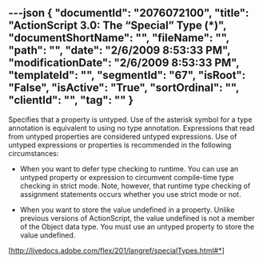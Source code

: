 ---json
{
  "documentId": "2076072100",
  "title": "ActionScript 3.0: The “Special” Type (*)",
  "documentShortName": "",
  "fileName": "",
  "path": "",
  "date": "2/6/2009 8:53:33 PM",
  "modificationDate": "2/6/2009 8:53:33 PM",
  "templateId": "",
  "segmentId": "67",
  "isRoot": "False",
  "isActive": "True",
  "sortOrdinal": "",
  "clientId": "",
  "tag": ""
}
---

Specifies that a property is untyped. Use of the asterisk symbol for a type annotation is equivalent to using no type annotation. Expressions that read from untyped properties are considered untyped expressions. Use of untyped expressions or properties is recommended in the following circumstances:

* When you want to defer type checking to runtime. You can use an untyped property or expression to circumvent compile-time type checking in strict mode. Note, however, that runtime type checking of assignment statements occurs whether you use strict mode or not.

* When you want to store the value undefined in a property. Unlike previous versions of ActionScript, the value undefined is not a member of the Object data type. You must use an untyped property to store the value undefined.

[http://livedocs.adobe.com/flex/201/langref/specialTypes.html#*]
